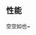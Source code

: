 <!--
 * @Author: jiaguichao
 * @Date: 2022-03-01 11:27:16
 * @LastEditTime: 2022-03-01 15:40:14
 * @Description: Do not edit
-->
## 性能
 空空如也~